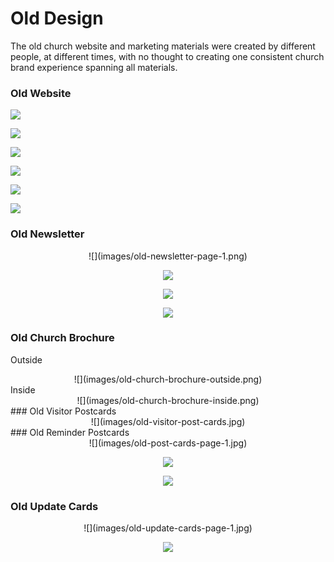 # Old Design

The old church website and marketing materials were created by different people, at different times, with no thought to creating one consistent church brand experience spanning all materials.

### Old Website

![](images/old-website-welcome-page.jpg)

![](images/old-website-fellowship-and-outreach.jpg)

![](images/old-website-photos.jpg)

![](images/old-website-youth-activities.jpg)

![](images/old-website-times-of-worship.jpg)

![](images/old-website-contact.jpg)

### Old Newsletter

<center>
![](images/old-newsletter-page-1.png)

![](images/old-newsletter-page-2.png)

![](images/old-newsletter-page-3.png)

![](images/old-newsletter-page-4.png)
</center>

### Old Church Brochure

Outside<br>
<center>
![](images/old-church-brochure-outside.png)
</center>
Inside<br>
<center>
![](images/old-church-brochure-inside.png)
</center>
### Old Visitor Postcards
<center>
![](images/old-visitor-post-cards.jpg)
</center>
### Old Reminder Postcards
<center>
![](images/old-post-cards-page-1.jpg)

![](images/old-post-cards-page-2.jpg)

![](images/old-post-cards-page-3.jpg)
</center>

### Old Update Cards 
<center>
![](images/old-update-cards-page-1.jpg)

![](images/old-update-cards-page-2.png)
</center>
